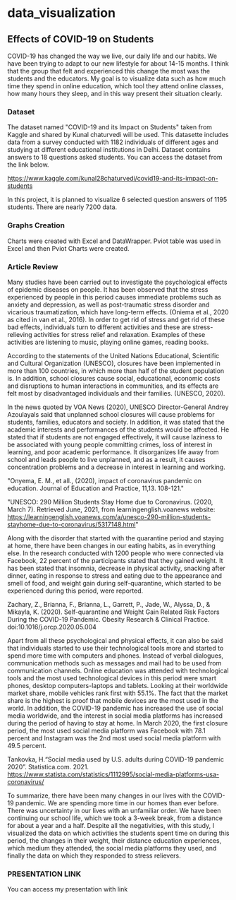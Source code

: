 # data_visualization
## Effects of COVID-19 on Students

COVID-19 has changed the way we live, our daily life and our habits. We have been trying to adapt to our new lifestyle for about 14-15 months. I think that the group that felt and experienced this change the most was the students and the educators. My goal is to visualize data such as how much time they spend in online education, which tool they attend online classes, how many hours they sleep, and in this way present their situation clearly.

### Dataset
The dataset named "COVID-19 and its Impact on Students" taken from Kaggle and shared by Kunal chaturvedi will be used. This datasette includes data from a survey conducted with 1182 individuals of different ages and studying at different educational institutions in Delhi. Dataset contains answers to 18 questions asked students. You can access the dataset from the link below. 

https://www.kaggle.com/kunal28chaturvedi/covid19-and-its-impact-on-students

In this project, it is planned to visualize 6 selected question answers of 1195 students. There are nearly 7200 data.
### Graphs Creation
Charts were created with Excel and DataWrapper. Pviot table was used in Excel and then Pviot Charts were created.

### Article Review
Many studies have been carried out to investigate the psychological effects of epidemic diseases on people. It has been observed that the stress experienced by people in this period causes immediate problems such as anxiety and depression, as well as post-traumatic stress disorder and vicarious traumatization, which have long-term effects. (Oniema et al., 2020 as cited in van et al., 2016). In order to get rid of stress and get rid of these bad effects, individuals turn to different activities and these are stress-relieving activities for stress relief and relaxation. Examples of these activities are listening to music, playing online games, reading books.

According to the statements of the United Nations Educational, Scientific and Cultural Organization (UNESCO), closures have been implemented in more than 100 countries, in which more than half of the student population is. In addition, school closures cause social, educational, economic costs and disruptions to human interactions in communities, and its effects are felt most by disadvantaged individuals and their families. (UNESCO, 2020).

In the news quoted by VOA News (2020), UNESCO Director-General Andrey Azoulayals said that unplanned school closures will cause problems for students, families, educators and society. In addition, it was stated that the academic interests and performances of the students would be affected. He stated that if students are not engaged effectively, it will cause laziness to be associated with young people committing crimes, loss of interest in learning, and poor academic performance. It disorganizes life away from school and leads people to live unplanned, and as a result, it causes concentration problems and a decrease in interest in learning and working.

"Onyema, E. M., et all., (2020), impact of coronavirus pandemic on education. Journal of Education and Practice, 11,13. 108-121."

"UNESCO: 290 Million Students Stay Home due to Coronavirus. (2020, March 7). Retrieved June, 2021, from learningenglish.voanews website: https://learningenglish.voanews.com/a/unesco-290-million-students-stayhome-due-to-coronavirus/5317148.html"

Along with the disorder that started with the quarantine period and staying at home, there have been changes in our eating habits, as in everything else. In the research conducted with 1200 people who were connected via Facebook, 22 percent of the participants stated that they gained weight. It has been stated that insomnia, decrease in physical activity, snacking after dinner, eating in response to stress and eating due to the appearance and smell of food, and weight gain during self-quarantine, which started to be experienced during this period, were reported.

Zachary, Z., Brianna, F., Brianna, L., Garrett, P., Jade, W., Alyssa, D., & Mikayla, K. (2020). Self-quarantine and Weight Gain Related Risk Factors During the COVID-19 Pandemic. Obesity Research & Clinical Practice. doi:10.1016/j.orcp.2020.05.004 

Apart from all these psychological and physical effects, it can also be said that individuals started to use their technological tools more and started to spend more time with computers and phones. Instead of verbal dialogues, communication methods such as messages and mail had to be used from communication channels. Online education was attended with technological tools and the most used technological devices in this period were smart phones, desktop computers-laptops and tablets. Looking at their worldwide market share, mobile vehicles rank first with 55.1%. The fact that the market share is the highest is proof that mobile devices are the most used in the world. In addition, the COVID-19 pandemic has increased the use of social media worldwide, and the interest in social media platforms has increased during the period of having to stay at home. In March 2020, the first closure period, the most used social media platform was Facebook with 78.1 percent and Instagram was the 2nd most used social media platform with 49.5 percent.

Tankovka, H.“Social media used by U.S. adults during COVID-19 pandemic 2020”. Statistica.com. 2021. https://www.statista.com/statistics/1112995/social-media-platforms-usa-coronavirus/

To summarize, there have been many changes in our lives with the COVID-19 pandemic. We are spending more time in our homes than ever before. There was uncertainty in our lives with an unfamiliar order. We have been continuing our school life, which we took a 3-week break, from a distance for about a year and a half. Despite all the negativities, with this study, I visualized the data on which activities the students spent time on during this period, the changes in their weight, their distance education experiences, which medium they attended, the social media platforms they used, and finally the data on which they responded to stress relievers.

### PRESENTATION LINK

You can access my presentation with link[](https://drive.google.com/file/d/1cq3AFiewFadrKmK3RORXDoZp-9iTI06f/view?usp=sharing)


